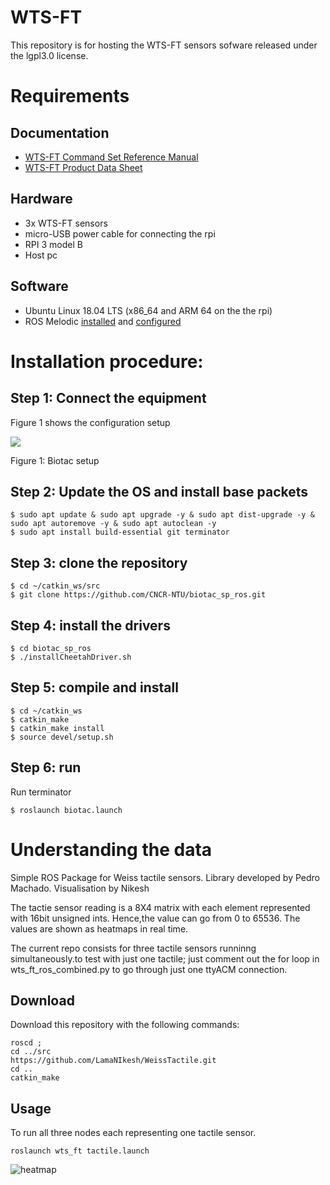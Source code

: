 # WTS-FT

This repository is for hosting the WTS-FT sensors sofware released under the lgpl3.0 license.

# Requirements

## Documentation
* [WTS-FT Command Set Reference Manual](https://www.weiss-robotics.com/wp-content/uploads/wts_command_set_reference_manual.pdf)
* [WTS-FT Product Data Sheet](https://www.weiss-robotics.com/wp-content/uploads/wts-ft_leaflet_en.pdf)

## Hardware
* 3x WTS-FT sensors
* micro-USB power cable for connecting the rpi
* RPI 3 model B
* Host pc

## Software
* Ubuntu Linux 18.04 LTS (x86_64 and ARM 64 on the the rpi)
* ROS Melodic [installed](http://wiki.ros.org/melodic/Installation/Ubuntu) and [configured](http://wiki.ros.org/ROS/Tutorials/InstallingandConfiguringROSEnvironment)

# Installation procedure:
## Step 1: Connect the equipment 
Figure 1 shows the configuration setup

![](https://github.com/pedrombmachado/biotac_sp/blob/master/doc/Biotac.png)

Figure 1: Biotac setup
  
## Step 2: Update the OS and install base packets

```
$ sudo apt update & sudo apt upgrade -y & sudo apt dist-upgrade -y & sudo apt autoremove -y & sudo apt autoclean -y
$ sudo apt install build-essential git terminator
```

## Step 3: clone the repository
```
$ cd ~/catkin_ws/src
$ git clone https://github.com/CNCR-NTU/biotac_sp_ros.git
```

## Step 4: install the drivers
```
$ cd biotac_sp_ros
$ ./installCheetahDriver.sh
```

## Step 5: compile and install
```
$ cd ~/catkin_ws
$ catkin_make
$ catkin_make install
$ source devel/setup.sh
```

## Step 6: run

Run terminator

`$ roslaunch biotac.launch`


# Understanding the data








Simple ROS Package for Weiss tactile sensors. 
Library developed by Pedro Machado. Visualisation by Nikesh

The tactie sensor reading is a 8X4 matrix with each element represented with 16bit unsigned ints. Hence,the value can go from 0 to 65536. The values are shown as heatmaps in real time. 

The current repo consists for three tactile sensors runninng simultaneously.to test with just one tactile; just comment out the for loop in wts_ft_ros_combined.py to go through just one ttyACM connection. 

## Download

Download this repository with the following commands:
```
roscd ; 
cd ../src
https://github.com/LamaNIkesh/WeissTactile.git
cd ..
catkin_make
```

## Usage
To run all three nodes each representing one tactile sensor.
```
roslaunch wts_ft tactile.launch
```


![heatmap](https://user-images.githubusercontent.com/13660762/32507951-b98aeba6-c3e0-11e7-84e5-1ec11b93e46b.png)

